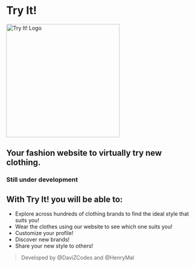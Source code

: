 # Try It! 

<img src="https://imgur.com/0z6wlNX.jpg" alt="Try It! Logo" width="300" height="300"> 

## Your fashion website to virtually try new clothing. 

### Still under development 

## With Try It! you will be able to: 
* Explore across hundreds of clothing brands to find the ideal style that suits you!
* Wear the clothes using our website to see which one suits you!
* Customize your profile! 
* Discover new brands!
* Share your new style to others!

> Developed by @DaviZCodes and @HenryMal 
